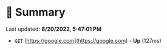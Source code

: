 # 📖 Summary
Last updated: **8/20/2022, 5:47:01 PM**

- `GET` [https://google.com](https://google.com) - **Up** (127ms)
